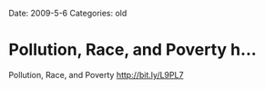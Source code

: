 Date: 2009-5-6
Categories: old

# Pollution, Race, and Poverty h...

Pollution, Race, and Poverty <a href="http://bit.ly/L9PL7" rel="nofollow">http://bit.ly/L9PL7</a>
